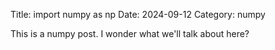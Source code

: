 Title: import numpy as np
Date: 2024-09-12
Category: numpy

This is a numpy post. I wonder what we'll talk about here?
